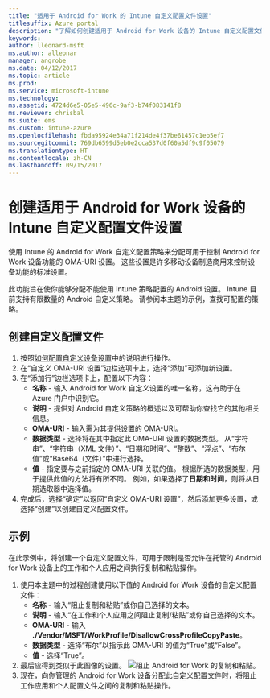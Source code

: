 ```yaml
---
title: "适用于 Android for Work 的 Intune 自定义配置文件设置"
titlesuffix: Azure portal
description: "了解如何创建适用于 Android for Work 设备的 Intune 自定义配置文件设置。"
keywords: 
author: lleonard-msft
ms.author: alleonar
manager: angrobe
ms.date: 04/12/2017
ms.topic: article
ms.prod: 
ms.service: microsoft-intune
ms.technology: 
ms.assetid: 4724d6e5-05e5-496c-9af3-b74f083141f8
ms.reviewer: chrisbal
ms.suite: ems
ms.custom: intune-azure
ms.openlocfilehash: fbda95924e34a71f214de4f37be61457c1eb5ef7
ms.sourcegitcommit: 769db6599d5eb0e2cca537d0f60a5df9c9f05079
ms.translationtype: HT
ms.contentlocale: zh-CN
ms.lasthandoff: 09/15/2017
---
```

# <a name="create-intune-custom-profile-settings-for-android-for-work-devices"></a>创建适用于 Android for Work 设备的 Intune 自定义配置文件设置

使用 Intune 的 Android for Work 自定义配置策略来分配可用于控制 Android for Work 设备功能的 OMA-URI 设置。 这些设置是许多移动设备制造商用来控制设备功能的标准设置。

此功能旨在使你能够分配不能使用 Intune 策略配置的 Android 设置。 Intune 目前支持有限数量的 Android 自定义策略。 请参阅本主题的示例，查找可配置的策略。

## <a name="create-a-custom-profile"></a>创建自定义配置文件

1. 按照[如何配置自定义设备设置](custom-settings-configure.md)中的说明进行操作。
2. 在“自定义 OMA-URI 设置”边栏选项卡上，选择“添加”可添加新设置。
3. 在“添加行”边栏选项卡上，配置以下内容：
    - **名称** - 输入 Android for Work 自定义设置的唯一名称，这有助于在 Azure 门户中识别它。
    - **说明** - 提供对 Android 自定义策略的概述以及可帮助你查找它的其他相关信息。
    - **OMA-URI** - 输入需为其提供设置的 OMA-URI。
    - **数据类型** - 选择将在其中指定此 OMA-URI 设置的数据类型。 从“字符串”、“字符串（XML 文件）”、“日期和时间”、“整数”、“浮点”**、**“布尔值”或“Base64（文件）”中进行选择。
    - **值** - 指定要与之前指定的 OMA-URI 关联的值。 根据所选的数据类型，用于提供此值的方法将有所不同。 例如，如果选择了**日期和时间**，则将从日期选取器中选择值。
4. 完成后，选择“确定”以返回“自定义 OMA-URI 设置”，然后添加更多设置，或选择“创建”以创建自定义配置文件。


## <a name="example"></a>示例

在此示例中，将创建一个自定义配置文件，可用于限制是否允许在托管的 Android for Work 设备上的工作和个人应用之间执行复制和粘贴操作。

1. 使用本主题中的过程创建使用以下值的 Android for Work 设备的自定义配置文件：
    - **名称** - 输入“阻止复制和粘贴”或你自己选择的文本。
    - **说明** - 输入“在工作和个人应用之间阻止复制/粘贴”或你自己选择的文本。
    - **OMA-URI** - 输入 **./Vendor/MSFT/WorkProfile/DisallowCrossProfileCopyPaste**。
    - **数据类型** - 选择“布尔”以指示此 OMA-URI 的值为“True”或“False”。
    - **值** - 选择“True”。
2. 最后应得到类似于此图像的设置。
![阻止 Android for Work 的复制和粘贴。](./media/custom-policy-afw-copy-paste.png)
3. 现在，向你管理的 Android for Work 设备分配此自定义配置文件时，将阻止工作应用和个人配置文件之间的复制和粘贴操作。